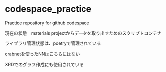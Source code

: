 # codespace_practice
Practice repository for github codespace

現在の状態　materials projectからデータを取り出すためのスクリプトコンテナ

ライブラリ管理状態は、poetryで管理されている

crabnetを使ったNNはこちらにはない

XRDでのグラフ作成にも使用されている